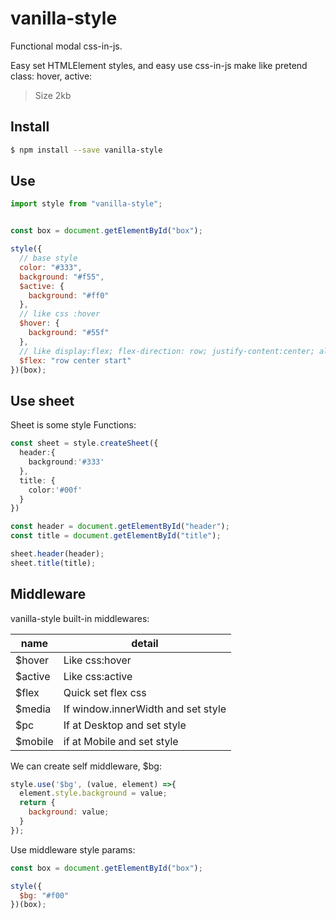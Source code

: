 # vanilla-style

Functional modal css-in-js.

Easy set HTMLElement styles, and easy use css-in-js make like pretend class: hover, active:

> Size 2kb

## Install

```sh
$ npm install --save vanilla-style
```

## Use

```js
import style from "vanilla-style";


const box = document.getElementById("box");

style({
  // base style
  color: "#333",
  background: "#f55",
  $active: {
    background: "#ff0"
  },
  // like css :hover
  $hover: {
    background: "#55f"
  },
  // like display:flex; flex-direction: row; justify-content:center; align-items:center;
  $flex: "row center start"
})(box);
```

## Use sheet

Sheet is some style Functions:

```ts
const sheet = style.createSheet({
  header:{
    background:'#333'
  },
  title: {
    color:'#00f'
  }
})

const header = document.getElementById("header");
const title = document.getElementById("title");

sheet.header(header);
sheet.title(title);

```

## Middleware

vanilla-style built-in middlewares:

| name     | detail                             |
| -------- | ---------------------------------- |
| \$hover  | Like css:hover                     |
| \$active | Like css:active                    |
| \$flex   | Quick set flex css                 |
| \$media  | If window.innerWidth and set style |
| \$pc     | If at Desktop and set style        |
| \$mobile | if at Mobile and set style         |

We can create self middleware, \$bg:

```js
style.use('$bg', (value, element) =>{
  element.style.background = value;
  return {
    background: value;
  }
});
```

Use middleware style params:

```js
const box = document.getElementById("box");

style({
  $bg: "#f00"
})(box);
```
